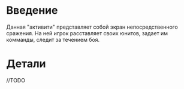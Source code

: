 # Введение #
Данная "активити" представляет собой экран непосредственного сражения.
На ней игрок расставляет своих юнитов, задает им комманды, следит за течением боя.

# Детали #
//TODO